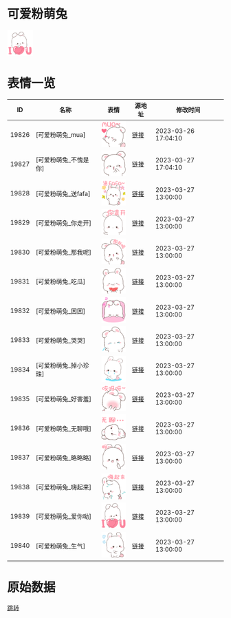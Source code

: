 # 可爱粉萌兔

<img src="./cover.png" height="60" alt="cover" />

# 表情一览

|ID|名称|表情|源地址|修改时间|
|----|----|----|----|----|
|19826|[可爱粉萌兔_mua]|<img src="./pic/019826_%5B可爱粉萌兔_mua%5D.png" height="60" alt="mua"/>|[链接](https://i0.hdslb.com/bfs/garb/e0e9154bb4316a991b899a88acba819090e76f54.png)|2023-03-26 17:04:10|
|19827|[可爱粉萌兔_不愧是你]|<img src="./pic/019827_%5B可爱粉萌兔_不愧是你%5D.png" height="60" alt="不愧是你"/>|[链接](https://i0.hdslb.com/bfs/garb/0910342ab19f8eae89650d7d5bae4ab0f5800634.png)|2023-03-27 17:04:10|
|19828|[可爱粉萌兔_送fafa]|<img src="./pic/019828_%5B可爱粉萌兔_送fafa%5D.png" height="60" alt="送fafa"/>|[链接](https://i0.hdslb.com/bfs/garb/c6999ab9ed0f21d8b59bdecffafae45ee15f0149.png)|2023-03-27 13:00:00|
|19829|[可爱粉萌兔_你走开]|<img src="./pic/019829_%5B可爱粉萌兔_你走开%5D.png" height="60" alt="你走开"/>|[链接](https://i0.hdslb.com/bfs/garb/971ca13a23c00cb972943bd15e8e11ff71e3b4f7.png)|2023-03-27 13:00:00|
|19830|[可爱粉萌兔_那我呢]|<img src="./pic/019830_%5B可爱粉萌兔_那我呢%5D.png" height="60" alt="那我呢"/>|[链接](https://i0.hdslb.com/bfs/garb/8438015fccf63626f2abb8a0c23ad3ec617d9257.png)|2023-03-27 13:00:00|
|19831|[可爱粉萌兔_吃瓜]|<img src="./pic/019831_%5B可爱粉萌兔_吃瓜%5D.png" height="60" alt="吃瓜"/>|[链接](https://i0.hdslb.com/bfs/garb/540b5f46afba35cea6ea5c289bddc30c0587c618.png)|2023-03-27 13:00:00|
|19832|[可爱粉萌兔_困困]|<img src="./pic/019832_%5B可爱粉萌兔_困困%5D.png" height="60" alt="困困"/>|[链接](https://i0.hdslb.com/bfs/garb/d01b13909eaffa9e4a122ff5430fb0018a746ddd.png)|2023-03-27 13:00:00|
|19833|[可爱粉萌兔_哭哭]|<img src="./pic/019833_%5B可爱粉萌兔_哭哭%5D.png" height="60" alt="哭哭"/>|[链接](https://i0.hdslb.com/bfs/garb/140decfff8c99bf455d2e22c1c9d002589627228.png)|2023-03-27 13:00:00|
|19834|[可爱粉萌兔_掉小珍珠]|<img src="./pic/019834_%5B可爱粉萌兔_掉小珍珠%5D.png" height="60" alt="掉小珍珠"/>|[链接](https://i0.hdslb.com/bfs/garb/8c03961af87163142fcd26e101a50782b5e37ee8.png)|2023-03-27 13:00:00|
|19835|[可爱粉萌兔_好害羞]|<img src="./pic/019835_%5B可爱粉萌兔_好害羞%5D.png" height="60" alt="好害羞"/>|[链接](https://i0.hdslb.com/bfs/garb/99ba5dbde0d95273d196ee405a23b5ccb7416d79.png)|2023-03-27 13:00:00|
|19836|[可爱粉萌兔_无聊哦]|<img src="./pic/019836_%5B可爱粉萌兔_无聊哦%5D.png" height="60" alt="无聊哦"/>|[链接](https://i0.hdslb.com/bfs/garb/dc09302c749ec9449e352964539422fadedce885.png)|2023-03-27 13:00:00|
|19837|[可爱粉萌兔_略略略]|<img src="./pic/019837_%5B可爱粉萌兔_略略略%5D.png" height="60" alt="略略略"/>|[链接](https://i0.hdslb.com/bfs/garb/ceb710669f6c63a87f39555e68a3092af54c4d3a.png)|2023-03-27 13:00:00|
|19838|[可爱粉萌兔_嗨起来]|<img src="./pic/019838_%5B可爱粉萌兔_嗨起来%5D.png" height="60" alt="嗨起来"/>|[链接](https://i0.hdslb.com/bfs/garb/f489a5e6118bda4341cddebb80dd737ca6e0bf48.png)|2023-03-27 13:00:00|
|19839|[可爱粉萌兔_爱你呦]|<img src="./pic/019839_%5B可爱粉萌兔_爱你呦%5D.png" height="60" alt="爱你呦"/>|[链接](https://i0.hdslb.com/bfs/garb/038a4da32e22d817cf41cec4f892cbe5538edeb6.png)|2023-03-27 13:00:00|
|19840|[可爱粉萌兔_生气]|<img src="./pic/019840_%5B可爱粉萌兔_生气%5D.png" height="60" alt="生气"/>|[链接](https://i0.hdslb.com/bfs/garb/495b05c6a2d8e1fb0252fce17aee5339baa90c80.png)|2023-03-27 13:00:00|

# 原始数据

[跳转](./raw.json)

